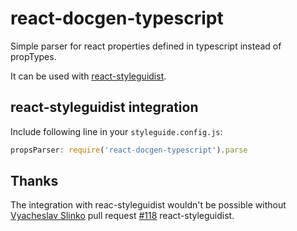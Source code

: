 # react-docgen-typescript

Simple parser for react properties defined in typescript instead of propTypes. 

It can be used with [react-styleguidist](https://github.com/sapegin/react-styleguidist).

## react-styleguidist integration

Include following line in your `styleguide.config.js`:

```javascript
propsParser: require('react-docgen-typescript').parse
```

## Thanks
The integration with reac-styleguidist wouldn't be possible without [Vyacheslav Slinko](https://github.com/vslinko) pull request [#118](https://github.com/sapegin/react-styleguidist/pull/118) react-styleguidist.
